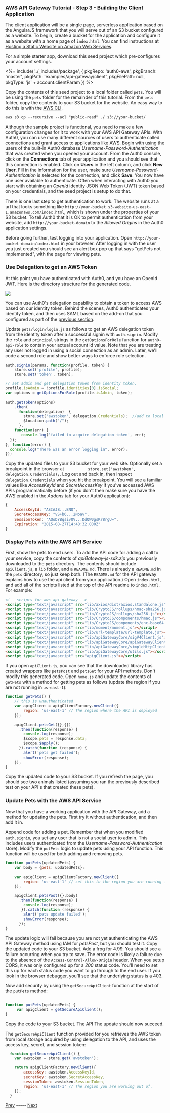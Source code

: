### AWS API Gateway Tutorial - Step 3 - Building the Client Application

The client application will be a single page, serverless application based on the AngularJS framework that you will serve out of an S3 bucket configured as a website. To begin, create a bucket for the application and configure it as a website with a home page of `index.html`. You can find instructions at [Hosting a Static Website on Amazon Web Services](http://docs.aws.amazon.com/gettingstarted/latest/swh/website-hosting-intro.html).

For a simple starter app, download this seed project which pre-configures your account settings. 

<%= include('../_includes/package', {
  pkgRepo: 'auth0-aws',
  pkgBranch: 'master',
  pkgPath: 'examples/api-gateway/client',
  pkgFilePath: null,
  pkgType: 'js' + account.clientParam
}) %>

Copy the contents of this seed project to a local folder called `pets`. You will be using the `pets` folder for the remainder of this tutorial. From the `pets` folder, copy the contents to your S3 bucket for the website. An easy way to do this is with the [AWS CLI](https://aws.amazon.com/cli/).
```
aws s3 cp --recursive --acl "public-read" ./ s3://your-bucket/
```
Although the sample project is functional, you need to make a few configuration changes for it to work with your AWS API Gateway APIs. With Auth0, you can use many different sources of users to authenticate called connections and grant access to applications like AWS. Begin with using the users of the built-in Auth0 database *Username-Password-Authentication* that was created when you opened your account. From the Auth0 console, click on the **Connections** tab of your application and you should see that this connection is enabled. Click on **Users** in the left column, and click **New User**. Fill in the information for the user, make sure *Username-Password-Authentication* is selected for the connection, and click **Save**. You now have one user available to authenticate. Often when interacting with Auth0 you start with obtaining an *OpenId* identity JSON Web Token (JWT) token based on your credentials, and the seed project is setup to do that.

There is one last step to get authentication to work. The website runs at a url that looks something like `http://your-bucket.s3-website-us-east-1.amazonaws.com/index.html`, which is shown under the properties of your S3 bucket. To tell Auth0 that it is OK to permit authentication from your website, add `http://your-bucket-domain` to the *Allowed Origins* in the Auth0 application settings.

Before going further, test logging into your application. Open `http://your-bucket-domain/index.html` in your browser. After logging in with the user you just created you should see an alert box pop up that says "getPets not implemented", with the page for viewing pets.

### Use Delegation to get an AWS Token

At this point you have authenticated with Auth0, and you have an OpenId JWT. Here is the directory structure for the generated code.

![](/media/articles/integrations/aws-api-gateway/aws-api-gateway-project.png)

You can use Auth0's delegation capability to obtain a token to access AWS based on our identity token. Behind the scenes, Auth0 authenticates your identity token, and then uses SAML based on the add-on that you configured as part of the [previous section](#configure-iam-and-auth0-for-saml-integration-and-the-api-gateway). 

Update `pets/login/login.js` as follows to get an AWS delegation token from the identity token after a successful signin with `auth.signin`. Modify the `role` and `principal` strings in the `getOptionsForRole` function for `auth0-api-role` to contain your actual account id value. Note that you are treating any user not logged in using a social connection as an admin. Later, we'll code a second role and show better ways to enforce role selection.

```js
auth.signin(params, function(profile, token) {
    store.set('profile', profile);
    store.set('token', token);

// set admin and get delegation token from identity token.
profile.isAdmin = !profile.identities[0].isSocial;
var options = getOptionsForRole(profile.isAdmin, token);

auth.getToken(options)
    .then(
      function(delegation)  {
        store.set('awstoken', delegation.Credentials);  //add to local storage
        $location.path("/");
      }, 
    function(err) {
       console.log('failed to acquire delegation token', err);
  });
}, function(error) {
  console.log("There was an error logging in", error);
});
```

Copy the updated files to your S3 bucket for your web site. Optionally set a breakpoint in the browser at `          store.set('awstoken', delegation.Credentials);`. Log out and back in, then inspect `delegation.Credentials` when you hit the breakpoint. You will see a familiar values like *AccessKeyId* and *SecretAccessKey* if you've accessed AWS APIs programmatically before (if you don't then make sure you have the *AWS* enabled in the *Addons* tab for your Auth0 application):

```js
{
    AccessKeyId: "ASIAJB...BNQ", 
    SecretAccessKey: "vS+b6...2Noav", 
    SessionToken: "AQoDYBqsivOV...DdQW0gsKr8rgU=", 
    Expiration: "2015-08-27T14:48:32.000Z"
}
```

### Display Pets with the AWS API Service

First, show the pets to end users. To add the API code for adding a call to your service, copy the contents of *apiGateway-js-sdk.zip* you previously downloaded to the `pets` directory. The contents should include `apiClient.js`, a `lib` folder, and a `README.md`. There is already a `README.md` in the `pets` directory, so just keep both. (The `README.md` for the API gateway explains how to use the api client from your application.) Open `index.html`, and add all of the scripts listed at the top of the API readme to `index.html`. For example:

```html
<!-- scripts for aws api gateway -->
<script type="text/javascript" src="lib/axios/dist/axios.standalone.js"></script>
<script type="text/javascript" src="lib/CryptoJS/rollups/hmac-sha256.js"></script>
<script type="text/javascript" src="lib/CryptoJS/rollups/sha256.js"></script>
<script type="text/javascript" src="lib/CryptoJS/components/hmac.js"></script>
<script type="text/javascript" src="lib/CryptoJS/components/enc-base64.js"></script>
<script type="text/javascript" src="lib/moment/moment.js"></script>
<script type="text/javascript" src="lib/url-template/url-template.js"></script>
<script type="text/javascript" src="lib/apiGatewayCore/sigV4Client.js"></script>
<script type="text/javascript" src="lib/apiGatewayCore/apiGatewayClient.js"></script>
<script type="text/javascript" src="lib/apiGatewayCore/simpleHttpClient.js"></script>
<script type="text/javascript" src="lib/apiGatewayCore/utils.js"></script>
<script type="text/javascript" src="apigClient.js"></script>
```

If you open `apiClient.js`, you can see that the downloaded library has created wrappers like `petsPost` and `petsGet` for your API methods. Don't modify this generated code. Open `home.js` and update the contents of `getPets` with a method for getting pets as follows (update the region if you are not running in `us-east-1`):

```js
function getPets() {
    // this is unauthenticated
    var apigClient = apigClientFactory.newClient({
        region: 'us-east-1' // The region where the API is deployed
    });

    apigClient.petsGet({},{})
      .then(function(response) {
        console.log(response);
        $scope.pets = response.data;
        $scope.$apply();
      }).catch(function (response) {
        alert('pets get failed');
        showError(response);
    });
}
```
Copy the updated code to your S3 bucket. If you refresh the page, you should see two animals listed (assuming you ran the previously described test on your API's that created these pets).

### Update Pets with the AWS API Service

Now that you have a working application with the API Gateway, add a method for updating the pets. First try it without authentication, and then add it in.

Append code for adding a pet. Remember that when you modified `auth.signin`, you set any user that is not a social user to admin. This includes users authenticated from the *Username-Password-Authentication* store). Modify the `putPets` logic to update pets using your API function. This function will be used for both adding and removing pets.

```js
function putPets(updatedPets) {
    var body = {pets: updatedPets};
 
    var apigClient = apigClientFactory.newClient({
        region: 'us-east-1' // set this to the region you are running in.
    });

    apigClient.petsPost({},body)
      .then(function(response) {
        console.log(response);      
       }).catch(function (response) {
        alert('pets update failed');
        showError(response);
      });
}
```

The update logic will fail because you are not yet authenticating the AWS API Gateway method using IAM for *petsPost*, but you should test it. Copy the updated code to your S3 bucket. Add a frog for 4.99. You should see a failure occurring when you try to save. The error code is likely a failure due to the absence of the `Access-Control-Allow-Origin` header. When you setup CORS, it was only configured up for a *200* status code. You'll need to set this up for each status code you want to go through to the end user. If you look in the browser debugger, you'll see that the underlying status is a 403.

Now add security by using the `getSecureApiClient` function at the start of the `putPets` method:

```js

function putPets(updatedPets) {
     var apigClient = getSecureApiClient();
}
```

Copy the code to your S3 bucket. The API The update should now succeed.

The `getSecureApiClient` function provided for you retrieves the AWS token from local storage acquired by using delegation to the API, and uses the access key, secret, and session token:

```js
  function getSecureApiClient() {
    var awstoken = store.get('awstoken');

    return apigClientFactory.newClient({
        accessKey: awstoken.AccessKeyId,
        secretKey: awstoken.SecretAccessKey,
        sessionToken: awstoken.SessionToken,
        region: 'us-east-1' // The region you are working out of.
    });
  }
```

[Prev](/integrations/aws-api-gateway-2) ----- [Next](/integrations/aws-api-gateway-4)